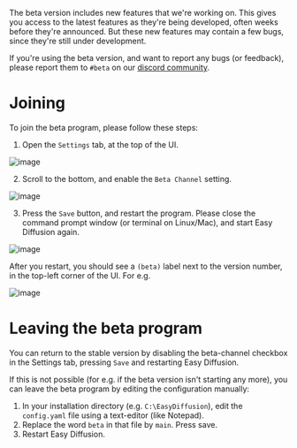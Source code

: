 The beta version includes new features that we're working on. This gives you access to the latest features as they're being developed, often weeks before they're announced. But these new features may contain a few bugs, since they're still under development.

If you're using the beta version, and want to report any bugs (or feedback), please report them to `#beta` on our [discord community](https://discord.com/invite/u9yhsFmEkB).

# Joining
To join the beta program, please follow these steps:
1. Open the `Settings` tab, at the top of the UI.

![image](https://user-images.githubusercontent.com/844287/227228217-c38e29cc-852c-4a94-91e4-392e9b067720.png)

2. Scroll to the bottom, and enable the `Beta Channel` setting.

![image](https://user-images.githubusercontent.com/844287/227228319-16f323ab-2b71-4497-93ef-e81168315b14.png)

3. Press the `Save` button, and restart the program. Please close the command prompt window (or terminal on Linux/Mac), and start Easy Diffusion again.

![image](https://user-images.githubusercontent.com/844287/227228576-45a9a3f8-80c6-4a37-9084-e11dcb934a61.png)

After you restart, you should see a `(beta)` label next to the version number, in the top-left corner of the UI. For e.g. 

![image](https://user-images.githubusercontent.com/844287/227228821-f361fb8f-8ff2-4174-9aad-33353a8a4af5.png)

# Leaving the beta program
You can return to the stable version by disabling the beta-channel checkbox in the Settings tab, pressing `Save` and restarting Easy Diffusion.

If this is not possible (for e.g. if the beta version isn't starting any more), you can leave the beta program by editing the configuration manually:
1. In your installation directory (e.g. `C:\EasyDiffusion`), edit the `config.yaml` file using a text-editor (like Notepad).
2. Replace the word `beta` in that file by `main`. Press save.
3. Restart Easy Diffusion.